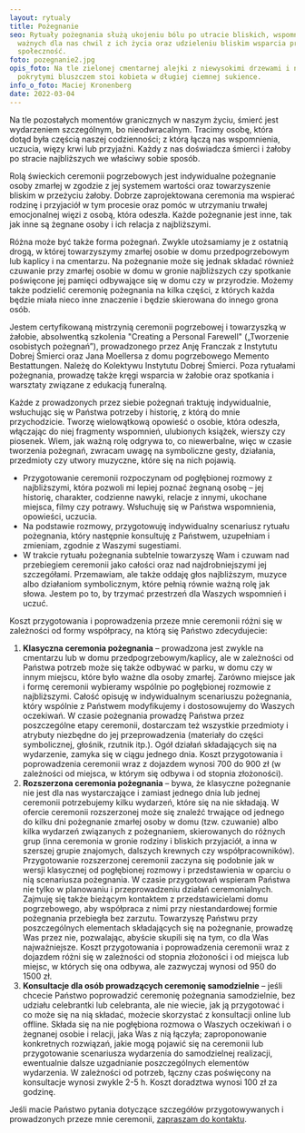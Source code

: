 ```yaml
---
layout: rytualy
title: Pożegnanie
seo: Rytuały pożegnania służą ukojeniu bólu po utracie bliskich, wspomnieniu
  ważnych dla nas chwil z ich życia oraz udzieleniu bliskim wsparcia przez całą
  społeczność.
foto: pozegnanie2.jpg
opis_foto: Na tle zielonej cmentarnej alejki z niewysokimi drzewami i nagrobkami
  pokrytymi bluszczem stoi kobieta w długiej ciemnej sukience.
info_o_foto: Maciej Kronenberg
date: 2022-03-04
---
```

Na tle pozostałych momentów granicznych w naszym życiu, śmierć jest wydarzeniem szczególnym, bo nieodwracalnym. Tracimy osobę, która dotąd była częścią naszej codzienności; z którą łączą nas wspomnienia, uczucia, więzy krwi lub przyjaźni. Każdy z nas doświadcza śmierci i żałoby po stracie najbliższych we właściwy sobie sposób.

Rolą świeckich ceremonii pogrzebowych jest indywidualne pożegnanie osoby zmarłej w zgodzie z jej systemem wartości oraz towarzyszenie bliskim w przeżyciu żałoby. Dobrze zaprojektowana ceremonia ma wspierać rodzinę i przyjaciół w tym procesie oraz pomóc w utrzymaniu trwałej emocjonalnej więzi z osobą, która odeszła. Każde pożegnanie jest inne, tak jak inne są żegnane osoby i ich relacja z najbliższymi.

Różna może być także forma pożegnań. Zwykle utożsamiamy je z ostatnią drogą, w której towarzyszymy zmarłej osobie w domu przedpogrzebowym lub kaplicy i na cmentarzu. Na pożegnanie może się jednak składać również czuwanie przy zmarłej osobie w domu w gronie najbliższych czy spotkanie poświęcone jej pamięci odbywające się w domu czy w przyrodzie. Możemy także podzielić ceremonię pożegnania na kilka części, z których każda będzie miała nieco inne znaczenie i będzie skierowana do innego grona osób.

Jestem certyfikowaną mistrzynią ceremonii pogrzebowej i towarzyszką w żałobie, absolwentką szkolenia "Creating a Personal Farewell" („Tworzenie osobistych pożegnań”), prowadzonego przez Anję Franczak z Instytutu Dobrej Śmierci oraz Jana Moellersa z domu pogrzebowego Memento Bestattungen. Należę do Kolektywu Instytutu Dobrej Śmierci. Poza rytuałami pożegnania, prowadzę także kręgi wsparcia w żałobie oraz spotkania i warsztaty związane z edukacją funeralną.

Każde z prowadzonych przez siebie pożegnań traktuję indywidualnie, wsłuchując się w Państwa potrzeby i historię, z którą do mnie przychodzicie. Tworzę wielowątkową opowieść o osobie, która odeszła, włączając do niej fragmenty wspomnień, ulubionych książek, wierszy czy piosenek. Wiem, jak ważną rolę odgrywa to, co niewerbalne, więc w czasie tworzenia pożegnań, zwracam uwagę na symboliczne gesty, działania, przedmioty czy utwory muzyczne, które się na nich pojawią.

* Przygotowanie ceremonii rozpoczynam od pogłębionej rozmowy z najbliższymi, która pozwoli mi lepiej poznać żegnaną osobę – jej historię, charakter, codzienne nawyki, relacje z innymi, ukochane miejsca, filmy czy potrawy. Wsłuchuję się w Państwa wspomnienia, opowieści, uczucia.
* Na podstawie rozmowy, przygotowuję indywidualny scenariusz rytuału pożegnania, który następnie konsultuję z Państwem, uzupełniam i zmieniam, zgodnie z Waszymi sugestiami.
* W trakcie rytuału pożegnania subtelnie towarzyszę Wam i czuwam nad przebiegiem ceremonii jako całości oraz nad najdrobniejszymi jej szczegółami. Przemawiam, ale także oddaję głos najbliższym, muzyce albo działaniom symbolicznym, które pełnią równie ważną rolę jak słowa. Jestem po to, by trzymać przestrzeń dla Waszych wspomnień i uczuć.

Koszt przygotowania i poprowadzenia przeze mnie ceremonii różni się w zależności od formy współpracy, na którą się Państwo zdecydujecie:

1. **Klasyczna ceremonia pożegnania** – prowadzona jest zwykle na cmentarzu lub w domu przedpogrzebowym/kaplicy, ale w zależności od Państwa potrzeb może się także odbywać w parku, w domu czy w innym miejscu, które było ważne dla osoby zmarłej.
   Zarówno miejsce jak i formę ceremonii wybieramy wspólnie po pogłębionej rozmowie z najbliższymi. Całość opisuję w indywidualnym scenariuszu pożegnania, który wspólnie z Państwem modyfikujemy i dostosowujemy do Waszych oczekiwań. W czasie pożegnania prowadzę Państwa przez poszczególne etapy ceremonii, dostarczam też wszystkie przedmioty i atrybuty niezbędne do jej przeprowadzenia (materiały do części symbolicznej, głośnik, rzutnik itp.). Ogół działań składających się na wydarzenie, zamyka się w ciągu jednego dnia.
   Koszt przygotowania i poprowadzenia ceremonii wraz z dojazdem wynosi 700 do 900 zł (w zależności od miejsca, w którym się odbywa i od stopnia złożoności).
2. **Rozszerzona ceremonia pożegnania** – bywa, że klasyczne pożegnanie nie jest dla nas wystarczające i zamiast jednego dnia lub jednej ceremonii potrzebujemy kilku wydarzeń, które się na nie składają. W ofercie ceremonii rozszerzonej może się znaleźć trwające od jednego do kilku dni pożegnanie zmarłej osoby w domu (tzw. czuwanie) albo kilka wydarzeń związanych z pożegnaniem, skierowanych do różnych grup (inna ceremonia w gronie rodziny i bliskich przyjaciół, a inna w szerszej grupie znajomych, dalszych krewnych czy współpracowników).
   Przygotowanie rozszerzonej ceremonii zaczyna się podobnie jak w wersji klasycznej od pogłębionej rozmowy i przedstawienia w oparciu o nią scenariusza pożegnania. W czasie przygotowań wspieram Państwa nie tylko w planowaniu i przeprowadzeniu działań ceremonialnych. Zajmuję się także bieżącym kontaktem z przedstawicielami domu pogrzebowego, aby współpraca z nimi przy niestandardowej formie pożegnania przebiegła bez zarzutu.
   Towarzyszę Państwu przy poszczególnych elementach składających się na pożegnanie, prowadzę Was przez nie, pozwalając, abyście skupili się na tym, co dla Was najważniejsze.
   Koszt przygotowania i poprowadzenia ceremonii wraz z dojazdem różni się w zależności od stopnia złożoności i od miejsca lub miejsc, w których się ona odbywa, ale zazwyczaj wynosi od 950 do 1500 zł.
3. **Konsultacje dla osób prowadzących ceremonię samodzielnie** – jeśli chcecie Państwo poprowadzić ceremonię pożegnania samodzielnie, bez udziału celebrantki lub celebranta, ale nie wiecie, jak ją przygotować i co może się na nią składać, możecie skorzystać z konsultacji online lub offline. Składa się na nie pogłębiona rozmowa o Waszych oczekiwań i o żegnanej osobie i relacji, jaka Was z nią łączyła; zaproponowanie konkretnych rozwiązań, jakie mogą pojawić się na ceremonii lub przygotowanie scenariusza wydarzenia do samodzielnej realizacji, ewentualnie dalsze uzgadnianie poszczególnych elementów wydarzenia. W zależności od potrzeb, łączny czas poświęcony na konsultacje wynosi zwykle 2-5 h. Koszt doradztwa wynosi 100 zł za godzinę.

Jeśli macie Państwo pytania dotyczące szczegółów przygotowywanych i prowadzonych przeze mnie ceremonii, [zapraszam do kontaktu](https://www.naprogu.pl/kontakt/).